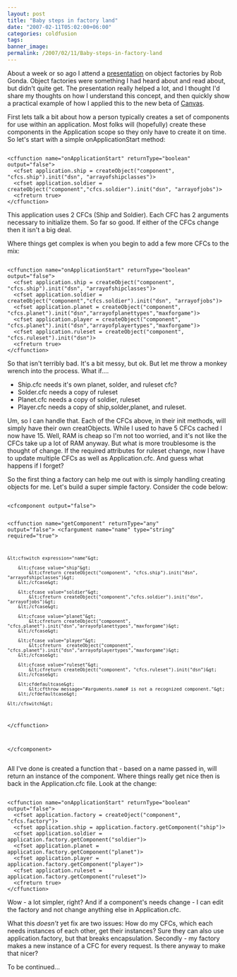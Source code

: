 ```yaml
---
layout: post
title: "Baby steps in factory land"
date: "2007-02-11T05:02:00+06:00"
categories: coldfusion 
tags: 
banner_image: 
permalink: /2007/02/11/Baby-steps-in-factory-land
---
```


About a week or so ago I attend a <a href="http://ray.camdenfamily.com/index.cfm/2007/2/2/Frameworks-Conference-Intro-to-Object-Factories--Rob-Gonda">presentation</a> on object factories by Rob Gonda. Object factories were something I had heard about and read about, but didn't quite get. The presentation really helped a lot, and I thought I'd share my thoughts on how I understand this concept, and then quickly show a practical example of how I applied this to the new beta of <a href="http://canvas.riaforge.org">Canvas</a>.
<!--more-->
First lets talk a bit about how a person typically creates a set of components for use within an application. Most folks will (hopefully) create these components in the Application scope so they only have to create it on time. So let's start with a simple onApplicationStart method:

<code>
&lt;cffunction name="onApplicationStart" returnType="boolean" output="false"&gt;
  &lt;cfset application.ship = createObject("component", "cfcs.ship").init("dsn", "arrayofshipclasses")&gt;
  &lt;cfset application.soldier = createObject("component","cfcs.soldier").init("dsn", "arrayofjobs")&gt;
  &lt;cfreturn true&gt;
&lt;/cffunction&gt;
</code>

This application uses 2 CFCs (Ship and Soldier). Each CFC has 2 arguments necessary to initialize them. So far so good. If either of the CFCs change then it isn't a big deal. 

Where things get complex is when you begin to add a few more CFCs to the mix:


<code>
&lt;cffunction name="onApplicationStart" returnType="boolean" output="false"&gt;
  &lt;cfset application.ship = createObject("component", "cfcs.ship").init("dsn", "arrayofshipclasses")&gt;
  &lt;cfset application.soldier = createObject("component","cfcs.soldier").init("dsn", "arrayofjobs")&gt;
  &lt;cfset application.planet = createObject("component", "cfcs.planet").init("dsn","arrayofplanettypes","maxforgame")&gt;
  &lt;cfset application.player = createObject("component", "cfcs.planet").init("dsn","arrayofplayertypes","maxforgame")&gt;
  &lt;cfset application.ruleset = createObject("component", "cfcs.ruleset").init("dsn")&gt;
  &lt;cfreturn true&gt;
&lt;/cffunction&gt;
</code>

So that isn't terribly bad. It's a bit messy, but ok. But let me throw a monkey wrench into the process. What if....

<ul>
<li>Ship.cfc needs it's own planet, solder, and ruleset cfc?
<li>Solder.cfc needs a copy of ruleset
<li>Planet.cfc needs a copy of soldier, ruleset
<li>Player.cfc needs a copy of ship,solder,planet, and ruleset.
</ul>

Um, so I can handle that. Each of the CFCs above, in their init methods, will simply have their own creatObjects. While I used to have 5 CFCs cached I now have 15. Well, RAM is cheap so I'm not too worried, and it's not like the CFCs take up a lot of RAM anyway. But what is more troublesome is  the thought of change. If the required attributes for ruleset change, now I have to update multiple CFCs as well as Application.cfc. And guess what happens if I forget?

So the first thing a factory can help me out with is simply handling creating objects for me. Let's build a super simple factory. Consider the code below:

<code>
&lt;cfcomponent output="false"&gt;

&lt;cffunction name="getComponent" returnType="any" output="false"&gt;
	&lt;cfargument name="name" type="string" required="true"&gt;
	
	&lt;cfswitch expression="name"&gt;
	
		&lt;cfcase value="ship"&gt;
			&lt;cfreturn createObject("component", "cfcs.ship").init("dsn", "arrayofshipclasses")&gt;
		&lt;/cfcase&gt;
		
		&lt;cfcase value="soldier"&gt;
			&lt;cfreturn createObject("component","cfcs.soldier").init("dsn", "arrayofjobs")&gt;
		&lt;/cfcase&gt;

		&lt;cfcase value="planet"&gt;
			&lt;cfreturn createObject("component", "cfcs.planet").init("dsn","arrayofplanettypes","maxforgame")&gt;
		&lt;/cfcase&gt;
		
		&lt;cfcase value="player"&gt;
			&lt;cfreturn  createObject("component", "cfcs.planet").init("dsn","arrayofplayertypes","maxforgame")&gt;
		&lt;/cfcase&gt;
		
		&lt;cfcase value="ruleset"&gt;
			&lt;cfreturn createObject("component", "cfcs.ruleset").init("dsn")&gt;
		&lt;/cfcase&gt;
		
		&lt;cfdefaultcase&gt;
			&lt;cfthrow message="#arguments.name# is not a recognized component."&gt;
		&lt;/cfdefaultcase&gt;
		
	&lt;/cfswitch&gt;
	
&lt;/cffunction&gt;

&lt;/cfcomponent&gt;	
</code>

All I've done is created a function that - based on a name passed in, will return an instance of the component. Where things really get nice then is back in the Application.cfc file. Look at the change:


<code>
&lt;cffunction name="onApplicationStart" returnType="boolean" output="false"&gt;
  &lt;cfset application.factory = createOject("component", "cfcs.factory")&gt;
  &lt;cfset application.ship = application.factory.getComponent("ship")&gt;
  &lt;cfset application.soldier = application.factory.getComponent("soldier")&gt;
  &lt;cfset application.planet = application.factory.getComponent("planet")&gt;
  &lt;cfset application.player = application.factory.getComponent("player")&gt;
  &lt;cfset application.ruleset = application.factory.getComponent("ruleset")&gt;
  &lt;cfreturn true&gt;
&lt;/cffunction&gt;
</code>

Wow - a lot simpler, right? And if a component's needs change - I can edit the factory and not change anything else in Application.cfc.

What this <i>doesn't</i> yet fix are two issues: How do my CFCs, which each needs instances of each other, get their instances? Sure they can also use application.factory, but that breaks encapsulation. Secondly - my factory makes a new instance of a CFC for every request. Is there anyway to make that nicer?

To be continued...